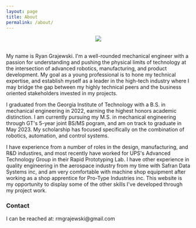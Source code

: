```yaml
---
layout: page
title: About
permalink: /about/
---
```

<p align="center">
<img src="/assets/RMGLogo.png" class="img-responsive" style="max-height: 200px;">
</p>

<br>
My name is Ryan Grajewski. I'm a well-rounded mechanical engineer with a passion for understanding and pushing the physical limits of technology at the intersection of advanced robotics, manufacturing, and product development. My goal as a young professional is to hone my technical expertise, and establish myself as a leader in the high-tech industry where I may bridge the gap between my highly technical peers and the business oriented stakeholders invested in my projects.  

I graduated from the Georgia Institute of Technology with a B.S. in mechanical engineering in 2022, earning the highest honors academic distinction. I am currently pursuing my M.S. in mechanical engineering through GT's 5-year joint BS/MS pogram, and am on track to graduate in May 2023. My scholarship has focused specifically on the combination of robotics, automation, and control systems.

I have experience from a number of roles in the design, manufacturing, and R&D industires, and most recently have worked for UPS's Advanced Technology Group in their Rapid Prototyping Lab. I have other experience in quality engineering in the aerospace industry from my time with Safran Data Systems inc, and am very comfortable with machine shop equipment after working as a shop apprentice for Pro-Type Industries inc. This website is my opportunity to display some of the other skills I've developed through my project work.

<h3>Contact</h3>
I can be reached at: 
rmgrajewski@gmail.com
</span>
